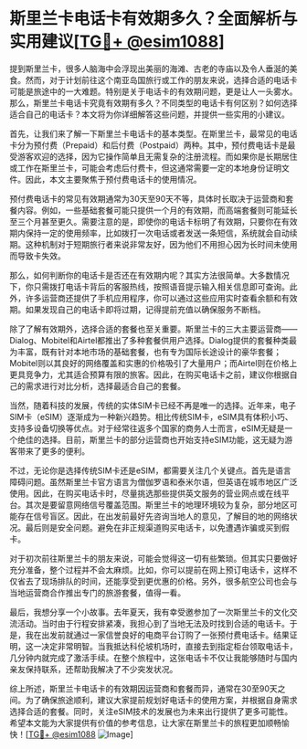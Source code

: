 # 斯里兰卡电话卡有效期多久？全面解析与实用建议[[TG💪+ @esim1088](https://t.me/s/esim1088)]

提到斯里兰卡，很多人脑海中会浮现出美丽的海滩、古老的寺庙以及令人垂涎的美食。然而，对于计划前往这个南亚岛国旅行或工作的朋友来说，选择合适的电话卡可能是旅途中的一大难题。特别是关于电话卡的有效期问题，更是让人一头雾水。那么，斯里兰卡电话卡究竟有效期有多久？不同类型的电话卡有何区别？如何选择适合自己的电话卡？本文将为你详细解答这些问题，并提供一些实用的小建议。

首先，让我们来了解一下斯里兰卡电话卡的基本类型。在斯里兰卡，最常见的电话卡分为预付费（Prepaid）和后付费（Postpaid）两种。其中，预付费电话卡是最受游客欢迎的选择，因为它操作简单且无需复杂的注册流程。而如果你是长期居住或工作在斯里兰卡，可能会考虑后付费卡，但这通常需要一定的本地身份证明文件。因此，本文主要聚焦于预付费电话卡的使用情况。

预付费电话卡的常见有效期通常为30天至90天不等，具体时长取决于运营商和套餐内容。例如，一些基础套餐可能只提供一个月的有效期，而高端套餐则可能延长至三个月甚至更久。需要注意的是，即使你的电话卡标明了有效期，只要你在有效期内保持一定的使用频率，比如拨打一次电话或者发送一条短信，系统就会自动续期。这种机制对于短期旅行者来说非常友好，因为他们不用担心因为长时间未使用而导致卡失效。

那么，如何判断你的电话卡是否还在有效期内呢？其实方法很简单。大多数情况下，你只需拨打电话卡背后的客服热线，按照语音提示输入相关信息即可查询。此外，许多运营商还提供了手机应用程序，你可以通过这些应用实时查看余额和有效期。如果发现自己的电话卡即将过期，记得提前充值以确保服务不断档。

除了了解有效期外，选择合适的套餐也至关重要。斯里兰卡的三大主要运营商——Dialog、Mobitel和Airtel都推出了多种套餐供用户选择。Dialog提供的套餐种类最为丰富，既有针对本地市场的基础套餐，也有专为国际长途设计的豪华套餐；Mobitel则以其良好的网络覆盖和实惠的价格吸引了大量用户；而Airtel则在价格上更具竞争力，尤其适合预算有限的旅客。因此，在购买电话卡之前，建议你根据自己的需求进行对比分析，选择最适合自己的套餐。

当然，随着科技的发展，传统的实体SIM卡已经不再是唯一的选择。近年来，电子SIM卡（eSIM）逐渐成为一种新兴趋势。相比传统SIM卡，eSIM具有体积小巧、支持多设备切换等优点。对于经常往返多个国家的商务人士而言，eSIM无疑是一个绝佳的选择。目前，斯里兰卡的部分运营商也开始支持eSIM功能，这无疑为游客带来了更多的便利。

不过，无论你是选择传统SIM卡还是eSIM，都需要关注几个关键点。首先是语言障碍问题。虽然斯里兰卡官方语言为僧伽罗语和泰米尔语，但英语在城市地区广泛使用。因此，在购买电话卡时，尽量挑选那些提供英文服务的营业网点或在线平台。其次是要留意网络信号覆盖范围。斯里兰卡的地理环境较为复杂，部分地区可能存在信号盲区。因此，在出发前最好先咨询当地人的意见，了解目的地的网络状况。最后则是安全问题。避免在非正规渠道购买电话卡，以免遭遇诈骗或买到假卡。

对于初次前往斯里兰卡的朋友来说，可能会觉得这一切有些繁琐。但其实只要做好充分准备，整个过程并不会太麻烦。比如，你可以提前在网上预订电话卡，这样不仅省去了现场排队的时间，还能享受到更优惠的价格。另外，很多航空公司也会与当地运营商合作推出专门的旅游套餐，值得一看。

最后，我想分享一个小故事。去年夏天，我有幸受邀参加了一次斯里兰卡的文化交流活动。当时由于行程安排紧凑，我担心到了当地无法及时找到合适的电话卡。于是，我在出发前就通过一家信誉良好的电商平台订购了一张预付费电话卡。结果证明，这一决定非常明智。当我抵达科伦坡机场时，直接去到指定柜台领取电话卡，几分钟内就完成了激活手续。在整个旅程中，这张电话卡不仅让我能够随时与国内亲友保持联系，还帮助我解决了不少突发状况。

综上所述，斯里兰卡电话卡的有效期因运营商和套餐而异，通常在30至90天之间。为了确保旅途顺利，建议大家提前规划好电话卡的使用方案，并根据自身需求选择合适的套餐。同时，关注eSIM技术的发展也为未来出行提供了更多可能性。希望本文能为大家提供有价值的参考信息，让大家在斯里兰卡的旅程更加顺畅愉快！[[TG💪+ @esim1088](https://t.me/s/esim1088) ![Image](https://i.postimg.cc/4NQfJmqS/Snipaste-2025-05-13-00-14-12.png)]